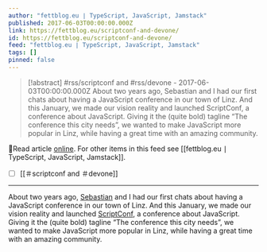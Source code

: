 ```yaml
---
author: "fettblog․eu ∣ TypeScript, JavaScript, Jamstack"
published: 2017-06-03T00:00:00.000Z
link: https://fettblog.eu/scriptconf-and-devone/
id: https://fettblog.eu/scriptconf-and-devone/
feed: "fettblog․eu ∣ TypeScript, JavaScript, Jamstack"
tags: []
pinned: false
---
```

> [!abstract] #rss/scriptconf and #rss/devone - 2017-06-03T00:00:00.000Z
> About two years ago, Sebastian and I had our first chats about having a JavaScript conference in our town of Linz. And this January, we made our vision reality and launched ScriptConf, a conference about JavaScript. Giving it the (quite bold) tagline “The conference this city needs”, we wanted to make JavaScript more popular in Linz, while having a great time with an amazing community.

🔗Read article [online](https://fettblog.eu/scriptconf-and-devone/). For other items in this feed see [[fettblog․eu ∣ TypeScript, JavaScript, Jamstack]].

- [ ] [[＃scriptconf and ＃devone]]
- - -
About two years ago, [Sebastian](https://twitter.com/sebgie) and I had our first chats about having a JavaScript conference in our town of Linz. And this January, we made our vision reality and launched [ScriptConf](https://scriptconf.org), a conference about JavaScript. Giving it the (quite bold) tagline “The conference this city needs”, we wanted to make JavaScript more popular in Linz, while having a great time with an amazing community.
